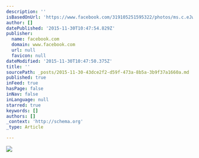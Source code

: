 ```yaml
---
description: ''
isBasedOnUrl: 'https://www.facebook.com/319105251595322/photos/ms.c.eJw9VUkSBCEI~_9GULAL~_~;2NjE8OhD6mERBRtj13HTi71k6U~;By5gIT62y0QMWLbHkbjfwyGNyx~;ObBxFvUGvU790r~;tRL40X9RFfnnkQF~;D4Iy8Hw2~;Rr1brjXlZWE~_SF~;BcfyFPmVfn6~;~_c9fCBn9LvWPNF~;dntv0ef4J9el3a9LGLUZxCj3odHfU499tPe~;qis5uMQo58lxPAP~_gvOy4ZHnjFPkBfMU5yXDvbPX4v5Cv1u~;qzQz2~_rrsFXL1Vvv9UW6qn3b39rT74peNa7gk~;iBOZ67tF9~_mT~;hv5Enr79bj79HfnJ~;K6XmvrOu0M~_edL9LB~_~_~;Zc9fsM~;xn~_j3qf~;Xu8m9gW~;PfnNY74~;v94~;OdP~;gf~;kwU~;pF~_0nRb8dwNPPhy8z~_ABzHrYAs7~_N~;dzU93o~_Z~_Kevz3nvw~;07z3QkO5fyIdDz3kL7I8wLwqYfPb9u1M3uOtnvhP3cXE9hfXN~;hfygn4H~;W3mHQV~_67XV92fO33A~;lffzYvBJjPXY6NH~;Gj~;sL9dv0v1WODF4HR5~_Sr~_~_Lya8L6bdb~;E9uRg88yya98HZfG5i6JO8w5~;vnzn0Qb0jj~;fRMB~;O~_bDd53NfjcHNc96s5~;Fi~_oVCT7~;o~_RIfPfKd~_sR~_L64v~_3zvrX~_4~_ryS82x4v4Xv2cWtn~;0u~;M~;O~;M8M~;7MYjP8Z~;fB~_31v8BxTJcxA~-.bps.a.465891420250037.1073741852.319105251595322/465893473583165/?type=3&theater'
author: []
datePublished: '2015-11-30T10:47:54.829Z'
publisher:
  name: facebook.com
  domain: www.facebook.com
  url: null
  favicon: null
dateModified: '2015-11-30T10:47:50.375Z'
title: ''
sourcePath: _posts/2015-11-30-43dce2f2-d59f-473a-8b5a-3b9f37a1660a.md
published: true
inFeed: true
hasPage: false
inNav: false
inLanguage: null
starred: true
keywords: []
authors: []
_context: 'http://schema.org'
_type: Article

---
```

![](https://scontent-arn2-1.xx.fbcdn.net/hphotos-xap1/l/t31.0-8/12309488_465893473583165_6152608520121111112_o.jpg)